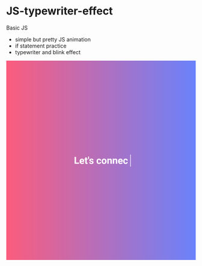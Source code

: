 # JS-typewriter-effect
 Basic JS

- simple but pretty JS animation 
- if statement practice
- typewriter and blink effect

![screenshot](Screenshot.png)